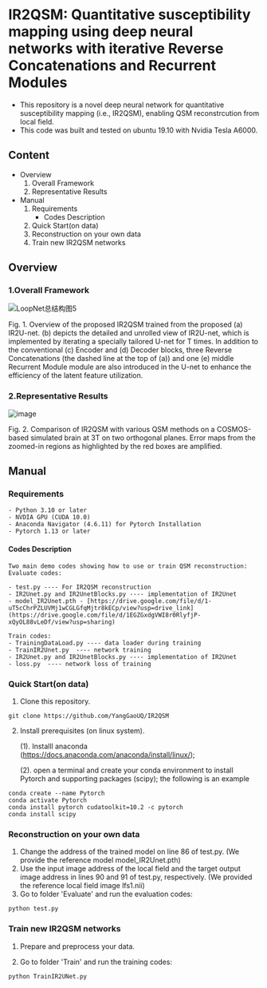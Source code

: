 # IR2QSM: Quantitative susceptibility mapping using deep neural networks with iterative Reverse Concatenations and Recurrent Modules

- This repository is a novel deep neural network for quantitative susceptibility mapping (i.e., IR2QSM), enabling QSM reconstrcution from local field.
- This code was built and tested on ubuntu 19.10 with Nvidia Tesla A6000.

## Content

- Overview
  1. Overall Framework
  2. Representative Results
- Manual
  1. Requirements
     - Codes Description
  2. Quick Start(on data)
  3. Reconstruction on your own data
  4. Train new IR2QSM networks

## Overview

### 1.Overall Framework

![LoopNet总结构图5](https://github.com/YangGaoUQ/IR2QSM/assets/58645866/6d8899f4-982a-4bac-b0bc-1063e9899838)


Fig. 1. Overview of the proposed IR2QSM trained from the proposed (a) IR2U-net. (b) depicts the detailed and unrolled view of IR2U-net, which is implemented by iterating a specially tailored U-net for T times. In addition to the conventional (c) Encoder and (d) Decoder blocks, three Reverse Concatenations (the dashed line at the top of (a)) and one (e) middle Recurrent Module module are also introduced in the U-net to enhance the efficiency of the latent feature utilization.

### 2.Representative Results

![image](https://github.com/YangGaoUQ/IR2QSM/assets/58645866/409c8039-6b43-4f2c-92e3-0dca6ba7385c)

Fig. 2. Comparison of IR2QSM with various QSM methods on a COSMOS-based simulated brain at 3T on two orthogonal planes. Error maps from the zoomed-in regions as highlighted by the red boxes are amplified. 

## Manual

### Requirements

```
- Python 3.10 or later
- NVDIA GPU (CUDA 10.0)
- Anaconda Navigator (4.6.11) for Pytorch Installation
- Pytorch 1.13 or later
```

#### Codes Description

```
Two main demo codes showing how to use or train QSM reconstruction:
Evaluate codes:

- test.py ---- For IR2QSM reconstruction
- IR2Unet.py and IR2UnetBlocks.py ---- implementation of IR2Unet
- model_IR2Unet.pth - [https://drive.google.com/file/d/1-uT5cChrPZLUVMj1wCGLGfqMjtr8kECp/view?usp=drive_link](https://drive.google.com/file/d/1EGZGxdgVWI8r0RlyfjP-xQyOL88vLeDf/view?usp=sharing)

Train codes:
- TrainingDataLoad.py ---- data loader during training
- TrainIR2Unet.py  ---- network training
- IR2Unet.py and IR2UnetBlocks.py ---- implementation of IR2Unet
- loss.py  ---- network loss of training
```

### Quick Start(on data)

1. Clone this repository.

```
git clone https://github.com/YangGaoUQ/IR2QSM
```

2. Install prerequisites (on linux system).

	(1). Installl anaconda (https://docs.anaconda.com/anaconda/install/linux/);

	(2). open a terminal and create your conda environment to install Pytorch and supporting packages (scipy); the following is an example

```
conda create --name Pytorch
conda activate Pytorch
conda install pytorch cudatoolkit=10.2 -c pytorch
conda install scipy
```

### Reconstruction on your own data

1. Change the address of the trained model on line 86 of test.py. (We provide the reference model model_IR2Unet.pth)
2. Use the input image address of the local field and the target output image address in lines 90 and 91 of test.py, respectively. (We provided the reference local field image lfs1.nii)
3. Go to folder 'Evaluate' and run the evaluation codes:

```
python test.py
```

### Train new IR2QSM networks

1. Prepare and preprocess your data.

2. Go to folder 'Train' and run the training codes:

```
python TrainIR2UNet.py
```

